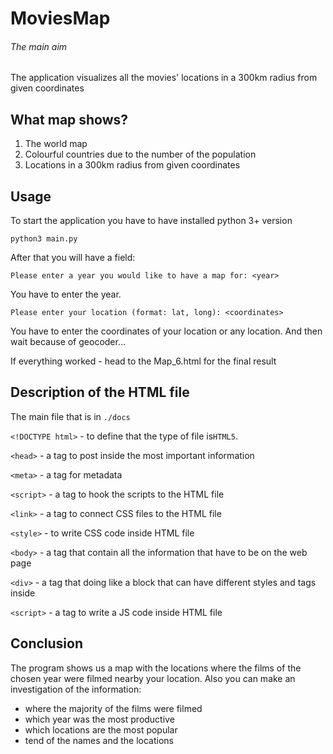 # MoviesMap
###### The main aim
The application visualizes all the movies' locations in a 300km radius from given coordinates
## What map shows?
1. The world map
2. Colourful countries due to the number of the population
3. Locations in a 300km radius from given coordinates
## Usage
To start the application you have to have installed python 3+ version
```
python3 main.py
```
After that you will have a field:
```
Please enter a year you would like to have a map for: <year>
```
You have to enter the year.
```
Please enter your location (format: lat, long): <coordinates>
```
You have to enter the coordinates of your location or any location. And then wait because of geocoder...

If everything worked - head to the Map_6.html for the final result

## Description of the HTML file
The main file that is in `./docs`

`<!DOCTYPE html>` - to define that the type of file is`HTML5`.

`<head>` - a tag to post inside the most important information

`<meta>` - a tag for metadata

`<script>` - a tag to hook the scripts to the HTML file

`<link>` - a tag to connect CSS files to the HTML file

`<style>` - to write CSS code inside HTML file

`<body>` - a tag that contain all the information that have to be on the web page

`<div>` - a tag that doing like a block that can have different styles and tags inside

`<script>` - a tag to write a JS code inside HTML file

## Conclusion
The program shows us a map with the locations where the films of the chosen year were filmed nearby your location. 
Also you can make an investigation of the information:
 - where the majority of the films were filmed
 - which year was the most productive
 - which locations are the most popular
 - tend of the names and the locations
